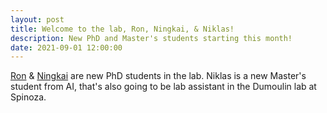 ```yaml
---
layout: post
title: Welcome to the lab, Ron, Ningkai, & Niklas!
description: New PhD and Master's students starting this month!
date: 2021-09-01 12:00:00
---
```


[Ron](/people/2121-09-01-rk/) & [Ningkai](/people/2121-09-02-nw/) are new PhD students in the lab. Niklas is a new Master's student from AI, that's also going to be lab assistant in the Dumoulin lab at Spinoza. 